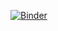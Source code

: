[![Binder](http://mybinder.org/badge.svg)](
        http://beta.mybinder.org/v2/gh/suchow/3b9c2aeb-0eb7-4432-803e-bc437e17b3bb/master)
        